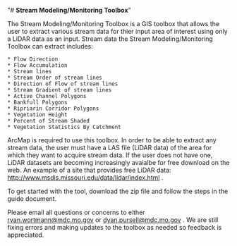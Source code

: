"# **Stream Modeling/Monitoring Toolbox**" 

The Stream Modeling/Monitoring Toolbox is a GIS toolbox that allows the user to extract various stream data for thier input area of interest using only a LiDAR data as an input. Stream data the Stream Modeling/Monitoring Toolbox can extract includes:

    * Flow Direction
    * Flow Accumulation
    * Stream lines
    * Stream Order of stream lines
    * Direction of Flow of stream lines
    * Stream Gradient of stream lines
    * Active Channel Polygons
    * Bankfull Polygons
    * Ripriarin Corridor Polygons
    * Vegetation Height
    * Percent of Stream Shaded
    * Vegetation Statistics By Catchment
    
ArcMap is required to use this toolbox. In order to be able to extract any stream data, the user must have a LAS file (LiDAR data) of the area for which they want to acquire stream data. If the user does not have one, LiDAR datasets are becoming increasingly avaialbe for free download on the web. An example of a site that provides free LiDAR data: http://www.msdis.missouri.edu/data/lidar/index.html .

To get started with the tool, download the zip file and follow the steps in the guide document. 

Please email all questions or concerns to either ryan.wortmann@mdc.mo.gov or dyan.pursell@mdc.mo.gov . We are still fixing errors and making updates to the toolbox as needed so feedback is appreciated. 
